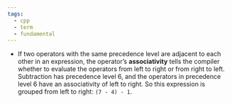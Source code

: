 ```yaml
---
tags:
  - cpp
  - term
  - fundamental
---
```


- If two operators with the same precedence level are adjacent to each other in an expression, the operator’s **associativity** tells the compiler whether to evaluate the operators from left to right or from right to left. Subtraction has precedence level 6, and the operators in precedence level 6 have an associativity of left to right. So this expression is grouped from left to right: `(7 - 4) - 1`.